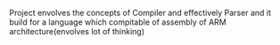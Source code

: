 Project envolves the concepts of Compiler and effectively Parser 
and it build for a language which compitable of assembly of ARM architecture(envolves lot of thinking)

